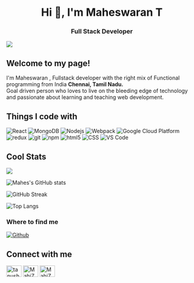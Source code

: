  <h1 align="center">Hi 👋, I'm Maheswaran T</h1>
<h3 align="center">Full Stack Developer</h3>

<p align="left"> <img src="https://cdn.dribbble.com/users/1068771/screenshots/14225432/media/0da8c461ba3920a8c827d864a6e051ed.jpg?compress=1&resize=1200x900&vertical=top" /> </p>

<h2>Welcome to my page! </h2>
I'm Maheswaran , Fullstack developer with the right mix of Functional programming from India <b>Chennai, Tamil Nadu.</b>
<br/>Goal driven person who loves to live on the bleeding edge of technology and passionate about learning and teaching web development.</p>
<h2>Things I code with </h2>
<p>
  <img alt="React" src="https://img.shields.io/badge/-React-45b8d8?style=flat-square&logo=react&logoColor=white" />
  <img alt="MongoDB" src="https://img.shields.io/badge/-MongoDB-13aa52?style=flat-square&logo=mongodb&logoColor=white" />
  <img alt="Nodejs" src="https://img.shields.io/badge/-Nodejs-43853d?style=flat-square&logo=Node.js&logoColor=white" />
  <img alt="Webpack" src="https://img.shields.io/badge/-Webpack-8DD6F9?style=flat-square&logo=webpack&logoColor=white" /> 
  <img alt="Google Cloud Platform" src="https://img.shields.io/badge/-Google_Cloud_Platform-1a73e8?style=flat-square&logo=google-cloud&logoColor=white" />
  <img alt="redux" src="https://img.shields.io/badge/-Redux-764ABC?style=flat-square&logo=redux&logoColor=white" />
  <img alt="git" src="https://img.shields.io/badge/-Git-F05032?style=flat-square&logo=git&logoColor=white" />
  <img alt="npm" src="https://img.shields.io/badge/-NPM-CB3837?style=flat-square&logo=npm&logoColor=white" />
  <img alt="html5" src="https://img.shields.io/badge/-HTML5-E34F26?style=flat-square&logo=html5&logoColor=white" />
  <img alt="CSS" src="https://img.shields.io/badge/-CSS-764ABC?style=flat-square&logo=CSS3&logoColor=white" />
  <img alt="VS Code" src="https://img.shields.io/badge/-VS_Code-007ACC?style=flat-square&logo=visual-studio-code&logoColor=white" /> 
</p>

<h2>Cool Stats </h2>
<img src="https://komarev.com/ghpvc/?username=MahiZhan1606&label=Profile+Views&style=flat-square&color=ff69b4" />

![Mahes's GitHub stats](https://github-readme-stats.vercel.app/api?username=MahiZhan1606&show_icons=true&theme=radical)

![GitHub Streak](https://github-readme-streak-stats.herokuapp.com/?user=MahiZhan1606&theme=radical)

![Top Langs](https://github-readme-stats.vercel.app/api/top-langs/?username=MahiZhan1606&layout=compact&theme=radical&langs_count=6)

<h3>Where to find me</h3>
<p>
<a href="https://github.com/MahiZhan1606" target="_blank"><img alt="Github" src="https://img.shields.io/badge/GitHub-%2312100E.svg?&style=for-the-badge&logo=Github&logoColor=white" /></a>
</p>

<h2 align="left">Connect with me</h2>
<p align="left">
<a href="https://www.linkedin.com/in/Maheswaran-T/" target="blank"><img align="center" src="https://raw.githubusercontent.com/rahuldkjain/github-profile-readme-generator/master/src/images/icons/Social/linked-in-alt.svg" alt="tanush-savadi-2161181b1" height="30" width="40" /></a>
<a href="https://www.instagram.com/iam_mahes_fsdev/" target="blank"><img align="center" src="https://raw.githubusercontent.com/rahuldkjain/github-profile-readme-generator/master/src/images/icons/Social/instagram.svg" alt="MahiZhan1606" height="30" width="40" /></a>
<a href="https://twitter.com/IamMahes_FSDev" target="blank"><img align="center" src="https://raw.githubusercontent.com/rahuldkjain/github-profile-readme-generator/master/src/images/icons/Social/twitter.svg" alt="MahiZhan1606" height="30" width="40" /></a>
</p>
